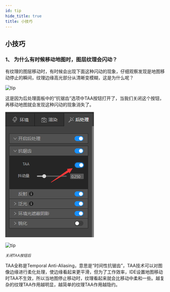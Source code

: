 ```yaml
---
id: tip
hide_title: true
title: 小技巧
---
```


## 小技巧

### 1、 为什么有时候移动地图时，图层纹理会闪动？

有纹理的图层移动时，有时候会出现下面这种闪动的现象，仔细观察发现是地图移动停止的瞬间，纹理边缘高光部分从清晰变模糊，这是为什么呢？

![tip](./assets/tip-1.gif)

这是因为后处理面板中的“抗锯齿”选项中TAA按钮打开了，当我们关闭这个按钮，再移动地图就会发现这种闪动的现象消失了。

![tip](./assets/tip-2.png)

![tip](./assets/tip-3.gif)

*<small>关闭TAA按钮后</small>*  

TAA全称是Temporal Anti-Aliasing，意思是“时间性抗锯齿”，TAA技术可以对图像边缘进行柔化处理，使边缘看起来更平滑，但为了工作效率，IDE设置地图移动时TAA不生效，所以当地图停止移动时，纹理看起来就会比移动中柔和一些。越复杂的纹理TAA作用越明显，越简单的纹理TAA作用越隐约。

